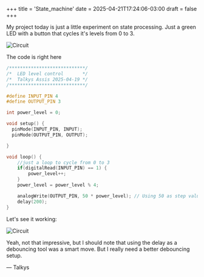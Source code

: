 +++
title = 'State_machine'
date = 2025-04-21T17:24:06-03:00
draft = false
+++

My project today is just a little experiment on state processing. Just a green LED with a button that cycles it's levels from 0 to 3.

<!--more-->

![Circuit](/images/blink2.jpg)

The code is right here

``` c++
/****************************/
/*  LED level control       */
/*  Talkys Assis 2025-04-19 */
/****************************/

#define INPUT_PIN 4
#define OUTPUT_PIN 3

int power_level = 0;

void setup() {
  pinMode(INPUT_PIN, INPUT);
  pinMode(OUTPUT_PIN, OUTPUT);

}

void loop() {
    //just a loop to cycle from 0 to 3
    if(digitalRead(INPUT_PIN) == 1) {
        power_level++;
    }
    power_level = power_level % 4;

    analogWrite(OUTPUT_PIN, 50 * power_level); // Using 50 as step value
    delay(200);
}
```

Let's see it working:

![Circuit](/animations/blink2.webp)

Yeah, not that impressive, but I should note that using the delay as a debouncing tool was a smart move. But I really need a better debouncing setup.

— Talkys